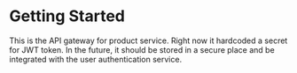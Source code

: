 # Getting Started

This is the API gateway for product service. Right now it hardcoded a secret
for JWT token. In the future, it should be stored in a secure place and be integrated with
the user authentication service.

